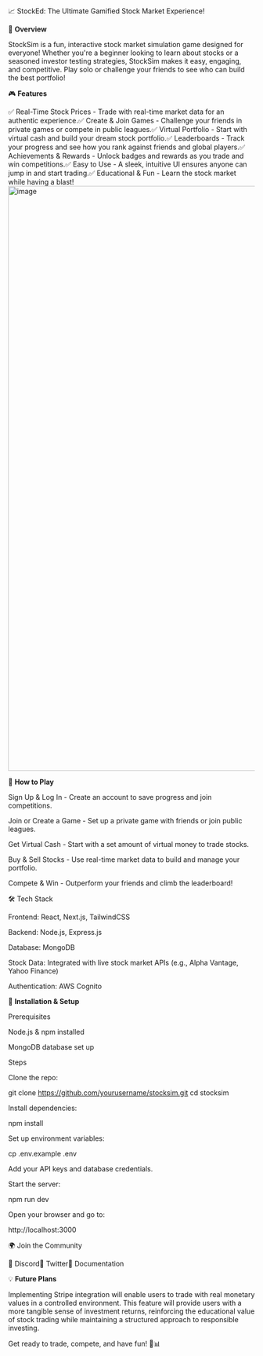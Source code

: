 📈 StockEd: The Ultimate Gamified Stock Market Experience!

🚀 **Overview**

StockSim is a fun, interactive stock market simulation game designed for everyone! Whether you're a beginner looking to learn about stocks or a seasoned investor testing strategies, StockSim makes it easy, engaging, and competitive. Play solo or challenge your friends to see who can build the best portfolio!

🎮 **Features**

✅ Real-Time Stock Prices - Trade with real-time market data for an authentic experience.✅ Create & Join Games - Challenge your friends in private games or compete in public leagues.✅ Virtual Portfolio - Start with virtual cash and build your dream stock portfolio.✅ Leaderboards - Track your progress and see how you rank against friends and global players.✅ Achievements & Rewards - Unlock badges and rewards as you trade and win competitions.✅ Easy to Use - A sleek, intuitive UI ensures anyone can jump in and start trading.✅ Educational & Fun - Learn the stock market while having a blast!
<img width="1191" alt="image" src="https://github.com/user-attachments/assets/c4d81570-fbf4-4f1b-abe6-e94f75542834" />


🎯 **How to Play**

Sign Up & Log In - Create an account to save progress and join competitions.

Join or Create a Game - Set up a private game with friends or join public leagues.

Get Virtual Cash - Start with a set amount of virtual money to trade stocks.

Buy & Sell Stocks - Use real-time market data to build and manage your portfolio.

Compete & Win - Outperform your friends and climb the leaderboard!

🛠 Tech Stack

Frontend: React, Next.js, TailwindCSS

Backend: Node.js, Express.js

Database: MongoDB

Stock Data: Integrated with live stock market APIs (e.g., Alpha Vantage, Yahoo Finance)

Authentication: AWS Cognito

📌 **Installation & Setup**

Prerequisites

Node.js & npm installed

MongoDB database set up

Steps

Clone the repo:

git clone https://github.com/yourusername/stocksim.git
cd stocksim

Install dependencies:

npm install

Set up environment variables:

cp .env.example .env

Add your API keys and database credentials.

Start the server:

npm run dev

Open your browser and go to:

http://localhost:3000

🌍 Join the Community

🚀 Discord📢 Twitter📖 Documentation

💡 **Future Plans**

Implementing Stripe integration will enable users to trade with real monetary values in a controlled environment. This feature will provide users with a more tangible sense of investment returns, reinforcing the educational value of stock trading while maintaining a structured approach to responsible investing.

Get ready to trade, compete, and have fun! 🎉📊
